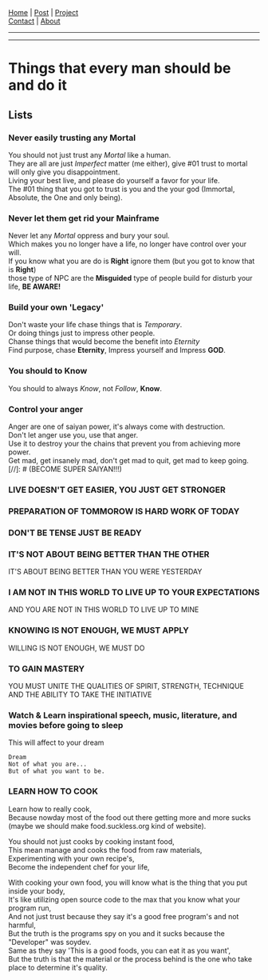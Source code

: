 <nav>
<a href="../index.html">Home</a>
|
<a href="../post.html">Post</a>
|
<a href="../project.html">Project</a>
<nav class="div-right">
<a href="../contact.html">Contact</a>
|
<a href="../about.html">About</a>
</nav>
</nav>
</header>
<hr><hr>
<main>
<!-- Your Content Start After This Line -->


# Things that every man should be and do it

## Lists

### Never easily trusting any **Mortal**
You should not just trust any *Mortal* like a human.  
They are all are just *Imperfect* matter (me either), give #01 trust to mortal will only give you disappointment.  
Living your best live, and please do yourself a favor for your life.  
The #01 thing that you got to trust is you and the your god (Immortal, Absolute, the One and only being).  

### Never let them get rid your **Mainframe**
Never let any *Mortal* oppress and bury your soul.  
Which makes you no longer have a life, no longer have control over your will.  
If you know what you are do is **Right** ignore them (but you got to know that is **Right**)  
those type of NPC are the **Misguided** type of people build for disturb your life, **BE AWARE!**  

### Build your own 'Legacy'
Don't waste your life chase things that is *Temporary*.  
Or doing things just to impress other people.  
Chanse things that would become the benefit into *Eternity*  
Find purpose, chase **Eternity**, Impress yourself and Impress **GOD**.  

### You should to Know  
You should to always *Know*, not *Follow*, **Know**.  

### Control your anger   
Anger are one of saiyan power, it's always come with destruction.  
Don't let anger use you, use that anger.  
Use it to destroy your the chains that prevent you from achieving more power.  
Get mad, get insanely mad, don't get mad to quit, get mad to keep going.  
[//]: # (BECOME SUPER SAIYAN!!!)


### LIVE DOESN'T GET EASIER, YOU JUST GET STRONGER

### PREPARATION OF TOMMOROW IS HARD WORK OF TODAY

### DON'T BE TENSE JUST BE READY

### IT'S NOT ABOUT BEING BETTER THAN THE OTHER
IT'S ABOUT BEING BETTER THAN YOU WERE YESTERDAY

### I AM NOT IN THIS WORLD TO LIVE UP TO YOUR EXPECTATIONS  
AND YOU ARE NOT IN THIS WORLD TO LIVE UP TO MINE  

### KNOWING IS NOT ENOUGH, WE MUST APPLY  
WILLING IS NOT ENOUGH, WE MUST DO

### TO GAIN MASTERY
YOU MUST UNITE THE QUALITIES OF SPIRIT, STRENGTH, TECHNIQUE   
AND THE ABILITY TO TAKE THE INITIATIVE

### Watch & Learn inspirational speech, music, literature, and movies before going to sleep  
This will affect to your dream  
```
Dream 
Not of what you are... 
But of what you want to be.
```

### LEARN HOW TO COOK   
Learn how to really cook,  
Because nowday most of the food out there getting more and more sucks (maybe we should make food.suckless.org kind of website).   

You should not just cooks by cooking instant food,   
This mean manage and cooks the food from raw materials,   
Experimenting with your own recipe's,   
Become the independent chef for your life,   

With cooking your own food, you will know what is the thing that you put inside your body,  
It's like utilizing open source code to the max that you know what your program run,  
And not just trust because they say it's a good free program's and not harmful,  
But the truth is the programs spy on you and it sucks because the "Developer" was soydev.  
Same as they say 'This is a good foods, you can eat it as you want',  
But the truth is that the material or the process behind is the one who take place to determine it's quality.  
